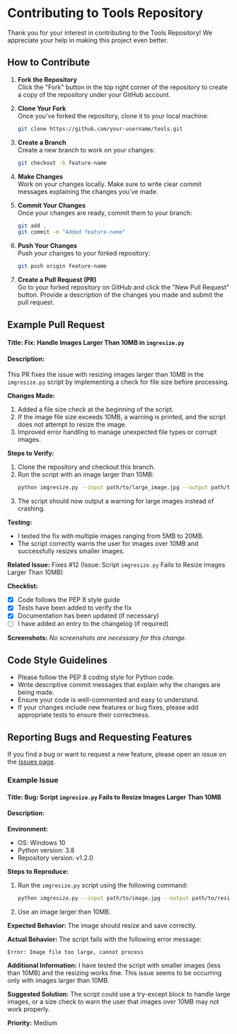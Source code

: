 # Contributing to Tools Repository

Thank you for your interest in contributing to the Tools Repository! We appreciate your help in making this project even better.

## How to Contribute

1. **Fork the Repository**  
   Click the "Fork" button in the top right corner of the repository to create a copy of the repository under your GitHub account.

2. **Clone Your Fork**  
   Once you've forked the repository, clone it to your local machine:
   ```bash
   git clone https://github.com/your-username/tools.git
   ```

3. **Create a Branch**  
   Create a new branch to work on your changes:
   ```bash
   git checkout -b feature-name
   ```

4. **Make Changes**  
   Work on your changes locally. Make sure to write clear commit messages explaining the changes you've made.

5. **Commit Your Changes**  
   Once your changes are ready, commit them to your branch:
   ```bash
   git add .
   git commit -m "Added feature-name"
   ```

6. **Push Your Changes**  
   Push your changes to your forked repository:
   ```bash
   git push origin feature-name
   ```

7. **Create a Pull Request (PR)**  
   Go to your forked repository on GitHub and click the "New Pull Request" button. Provide a description of the changes you made and submit the pull request.

## Example Pull Request

#### Title: **Fix: Handle Images Larger Than 10MB in `imgresize.py`**

#### Description:
This PR fixes the issue with resizing images larger than 10MB in the `imgresize.py` script by implementing a check for file size before processing.

**Changes Made:**
1. Added a file size check at the beginning of the script.
2. If the image file size exceeds 10MB, a warning is printed, and the script does not attempt to resize the image.
3. Improved error handling to manage unexpected file types or corrupt images.

**Steps to Verify:**
1. Clone the repository and checkout this branch.
2. Run the script with an image larger than 10MB:
   ```bash
   python imgresize.py --input path/to/large_image.jpg --output path/to/resized_image.jpg --factor 0.5
   ```
3. The script should now output a warning for large images instead of crashing.

**Testing:**
- I tested the fix with multiple images ranging from 5MB to 20MB.
- The script correctly warns the user for images over 10MB and successfully resizes smaller images.

**Related Issue:**
Fixes #12 (Issue: Script `imgresize.py` Fails to Resize Images Larger Than 10MB)

**Checklist:**
- [x] Code follows the PEP 8 style guide
- [x] Tests have been added to verify the fix
- [x] Documentation has been updated (if necessary)
- [ ] I have added an entry to the changelog (if required)

**Screenshots:**
*No screenshots are necessary for this change.*

## Code Style Guidelines

- Please follow the PEP 8 coding style for Python code.
- Write descriptive commit messages that explain why the changes are being made.
- Ensure your code is well-commented and easy to understand.
- If your changes include new features or bug fixes, please add appropriate tests to ensure their correctness.

## Reporting Bugs and Requesting Features

If you find a bug or want to request a new feature, please open an issue on the [Issues page](https://github.com/patsch36/tools/issues).

### Example Issue

#### Title: **Bug: Script `imgresize.py` Fails to Resize Images Larger Than 10MB**

#### Description:
**Environment:**
- OS: Windows 10
- Python version: 3.8
- Repository version: v1.2.0

**Steps to Reproduce:**
1. Run the `imgresize.py` script using the following command:
   ```bash
   python imgresize.py --input path/to/image.jpg --output path/to/resized_image.jpg --factor 0.5
   ```
2. Use an image larger than 10MB.

**Expected Behavior:**
The image should resize and save correctly.

**Actual Behavior:**
The script fails with the following error message:
```
Error: Image file too large, cannot process
```

**Additional Information:**
I have tested the script with smaller images (less than 10MB) and the resizing works fine. This issue seems to be occurring only with images larger than 10MB.

**Suggested Solution:**
The script could use a try-except block to handle large images, or a size check to warn the user that images over 10MB may not work properly.

**Priority:** Medium





